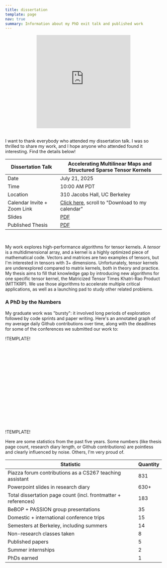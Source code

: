 ```yaml
---
title: dissertation 
template: page 
nav: true 
summary: Information about my PhD exit talk and published work
---
```


<center>
<div style="width: 60%; overflow: hidden; margin-bottom: 2rem">
<iframe width="100%" height=300 src="https://www.youtube.com/embed/YWAESXZGdbU?si=7LxwCeS0S5eqx_y4&rel=0" title="YouTube video player" frameborder="0" allow="accelerometer; autoplay; clipboard-write; encrypted-media; gyroscope; picture-in-picture; web-share" referrerpolicy="strict-origin-when-cross-origin" allowfullscreen></iframe>
</div>
</center>

I want to thank everybody who attended my dissertation talk. I was
so thrilled to share my work, and I hope anyone who attended found it
interesting. Find the details below!

| Dissertation Talk | Accelerating Multilinear Maps and Structured Sparse Tensor Kernels               |
|-----------------------------|----------------------------------------------------------------------------------|
| Date                        | July 21, 2025                                                                    |
| Time                        | 10:00 AM PDT                                                                     |
| Location                    | 310 Jacobs Hall, UC Berkeley |
| Calendar Invite + Zoom Link | [Click here](https://events.berkeley.edu/events/event/300838-dissertation-talk-accelerating-multilinear-maps#), scroll to "Download to my calendar" |
| Slides                      | [PDF]({static}/pdf/2025/bharadwaj_dissertation_slides.pdf)                          |
| Published Thesis | [PDF](https://www2.eecs.berkeley.edu/Pubs/TechRpts/2025/EECS-2025-146.pdf)                          |

</br>

My work explores high-performance algorithms for tensor kernels. 
A *tensor* is a multidimensional array, and a kernel is
a highly optimized piece of mathematical code. Vectors and matrices
are two examples of tensors, but I'm interested in tensors with 3+ 
dimensions. Unfortunately, tensor kernels are underexplored
compared to matrix kernels, both in theory and practice.
My thesis aims to fill that knowledge gap by introducing new
algorithms for one specific tensor kernel, the Matricized
Tensor Times Khatri-Rao Product (MTTKRP). We use
those algorithms to accelerate multiple critical 
applications, as well as a launching pad to study other related problems.

### A PhD by the Numbers
My graduate work was "bursty": it involved long periods of exploration followed by code sprints and paper writing. 
Here's an annotated graph of my average daily Github contributions over time, along with the deadlines for some of the conferences
we submitted our work to: 

!TEMPLATE!
<div class="chartjs" style="aspect-ratio: 2">
  <canvas id="github_contributions"></canvas>

  <script src="https://cdn.jsdelivr.net/npm/chart.js"></script>
  <script src="https://cdn.jsdelivr.net/npm/moment@2.27.0"></script>
  <script src="https://cdn.jsdelivr.net/npm/chartjs-adapter-moment@0.1.1"></script>

  <script>
    function cssvar(name) {
      return getComputedStyle(document.documentElement).getPropertyValue(name);
    }

    const verticalLinePlugin = {
      getLinePosition: function (chart, pointIndex) {
          const meta = chart.getDatasetMeta(0); // first dataset is used to discover X coordinate of a point
          const data = meta.data;
          return data[pointIndex].x;
      },

      renderVerticalLine: function (chartInstance, pointIndex, label) {
          const lineLeftOffset = this.getLinePosition(chartInstance, pointIndex);
          const scale = chartInstance.scales.y;
          const context = chartInstance.ctx;
          // render vertical line
          context.beginPath();
          context.strokeStyle = '#ff0000';
          context.moveTo(lineLeftOffset, scale.top);
          context.lineTo(lineLeftOffset, scale.bottom);
          context.stroke();

          // write label
          context.fillStyle = "#ff0000";
          context.textAlign = 'center';
          context.fillText(label, lineLeftOffset, (scale.bottom - scale.top) / 9 + scale.top);
      },

      beforeDatasetsDraw: function (chart, easing) {
          if(chart.config._config.lineAtIndex)
              chart.config._config.lineAtIndex.forEach(pointIndex => this.renderVerticalLine(chart, pointIndex[0], pointIndex[1]));
      }
    };

    const ctx = document.getElementById('github_contributions');

    function Get(yourUrl){
      var Httpreq = new XMLHttpRequest(); // a new request
      Httpreq.open("GET",yourUrl,false);
      Httpreq.send(null);
      return Httpreq.responseText;          
    }

    var gh_json = JSON.parse(Get("{{ 'json/phd_github_activity.json' | relative_url}}"));

    const data = {
      datasets: [{  
        label: '28-Day Moving Average GH Daily Contributions',
        backgroundColor: null, 
        borderColor: null,
        borderWidth: 0.8, 
        color: null, 
        fill: false,
        data: gh_json['data'],
        pointRadius: 0,
        tension: 0.1
      }]
    };

    const config = {
      type: 'line',
      data: data,
      lineAtIndex: gh_json['milestones'],
      plugins: [verticalLinePlugin],
      options: {
        plugins: {
          legend: {
            labels: {color: null}
          }
        },
        scales: {
          x: {
            type: 'time',
            time: {
              // Luxon format string
              tooltipFormat: 'DD T'
            },
            title: {
              display: true,
              text: 'Date'
            },
            ticks: {color: null},
            grid: {color: null}
          },
          y: {
            title: {
              display: true,
              text: 'Avg. Daily Contributions'
            },
            ticks: {color: null},
            grid: {color: null}
          }
        },
      },
    };

    function modifyChartColors(config, data) {
      let globalTextColor = cssvar('--global-text-color');
      let chartGridColor = cssvar('--chart-grid-color');

      global_color_fields = [
        config.options.scales.x.ticks,
        config.options.scales.y.ticks,
        config.options.scales.x.title,
        config.options.scales.y.title,
        config.options.plugins.legend.labels
      ]

      grey_fields = [
        config.options.scales.x.grid,
        config.options.scales.y.grid,
      ]

      data.datasets.forEach((dataset) => {
        dataset.backgroundColor = cssvar('--global-theme-color'); 
        dataset.borderColor = cssvar('--global-theme-color'); 
      });

      global_color_fields.forEach((field) => {
        field.color = globalTextColor;
      });

      grey_fields.forEach((field) => {
        field.color = chartGridColor; 
      });
    }

    modifyChartColors(config, config.data);
    let chart = new Chart(ctx, config);

    chart.canvas.parentNode.refreshChart = function() {
      modifyChartColors(chart.config, chart.data);
      chart.update(); 
    } 
  </script>
  </div>
</br>
!TEMPLATE!

Here are some statistics from the past five years. 
Some numbers (like thesis page count, research diary length, or 
Github contributions) are pointless and clearly influenced 
by noise. Others, I'm very proud of. 

| Statistic | Quantity |
| -------- | --------------- |
| Piazza forum contributions as a CS267 teaching assistant | 831 |
| Powerpoint slides in research diary | 630+ |
| Total dissertation page count (incl. frontmatter + references) | 183 |
| BeBOP + PASSION group presentations | 35 |
| Domestic + international conference trips | 15 |
| Semesters at Berkeley, including summers | 14 |
| Non-research classes taken | 8 |
| Published papers | 5 |
| Summer internships | 2 |
| PhDs earned | 1 |
</br>